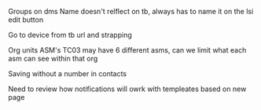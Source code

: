 
Groups on dms
	Name doesn't relflect on tb, always has to name it on the lsi edit button

Go to device from tb url
	and strapping


Org units
	ASM's 
		TC03 may have 6 different asms, can we limit what each asm can see within that org

Saving without a number in contacts

Need to review how notifications will owrk with templeates based on new page

